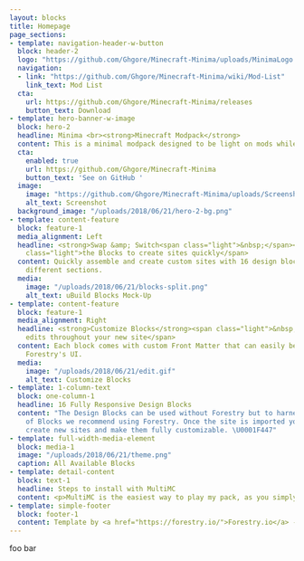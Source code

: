 ```yaml
---
layout: blocks
title: Homepage
page_sections:
- template: navigation-header-w-button
  block: header-2
  logo: "https://github.com/Ghgore/Minecraft-Minima/uploads/MinimaLogo.png"
  navigation:
  - link: "https://github.com/Ghgore/Minecraft-Minima/wiki/Mod-List"
    link_text: Mod List
  cta:
    url: https://github.com/Ghgore/Minecraft-Minima/releases
    button_text: Download
- template: hero-banner-w-image
  block: hero-2
  headline: Minima <br><strong>Minecraft Modpack</strong>
  content: This is a minimal modpack designed to be light on mods while still having plenty of added features and fun from those mods.
  cta:
    enabled: true
    url: https://github.com/Ghgore/Minecraft-Minima
    button_text: 'See on GitHub '
  image:
    image: "https://github.com/Ghgore/Minecraft-Minima/uploads/Screenshot.png"
    alt_text: Screenshot
  background_image: "/uploads/2018/06/21/hero-2-bg.png"
- template: content-feature
  block: feature-1
  media_alignment: Left
  headline: <strong>Swap &amp; Switch<span class="light">&nbsp;</span></strong><span
    class="light">the Blocks to create sites quickly</span>
  content: Quickly assemble and create custom sites with 16 design blocks for seven
    different sections.
  media:
    image: "/uploads/2018/06/21/blocks-split.png"
    alt_text: uBuild Blocks Mock-Up
- template: content-feature
  block: feature-1
  media_alignment: Right
  headline: <strong>Customize Blocks</strong><span class="light">&nbsp;to make quick
    edits throughout your new site</span>
  content: Each block comes with custom Front Matter that can easily be edited in
    Forestry's UI.
  media:
    image: "/uploads/2018/06/21/edit.gif"
    alt_text: Customize Blocks
- template: 1-column-text
  block: one-column-1
  headline: 16 Fully Responsive Design Blocks
  content: "The Design Blocks can be used without Forestry but to harness the power
    of Blocks we recommend using Forestry. Once the site is imported you can immediately
    create new sites and make them fully customizable. \U0001F447"
- template: full-width-media-element
  block: media-1
  image: "/uploads/2018/06/21/theme.png"
  caption: All Available Blocks
- template: detail-content
  block: text-1
  headline: Steps to install with MultiMC
  content: <p>MultiMC is the easiest way to play my pack, as you simply upload a zip file, and as a bonus it's a free and open-source program :)</p><ol><li><p>Download the file from GitHub releases which can be found <a href="https://github.com/Ghgore/Minecraft-Minima/releases">here</a></p></li><li><p>Click on the "Add Instance" button at the top left</p></li><li><p>Choose the "Import from zip" option and find the location of your zip file</p></li><li><p>Click "Launch" and enjoy the modpack :)</p></li></ol>
- template: simple-footer
  block: footer-1
  content: Template by <a href="https://forestry.io/">Forestry.io</a> - Modpack by <a href="https://ghgore.com">Ghgore</a>
---
```


foo bar
